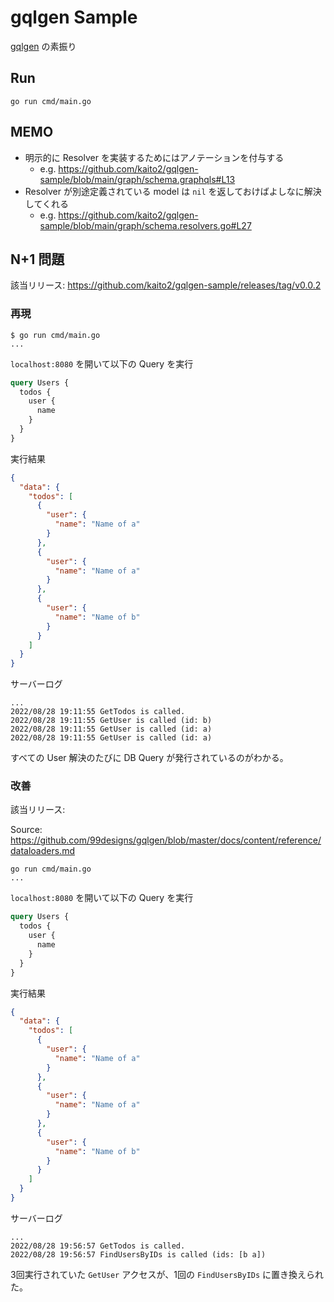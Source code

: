 # gqlgen Sample

[gqlgen](https://gqlgen.com/) の素振り

## Run

```
go run cmd/main.go
```

## MEMO

- 明示的に Resolver を実装するためにはアノテーションを付与する
  - e.g. https://github.com/kaito2/gqlgen-sample/blob/main/graph/schema.graphqls#L13
- Resolver が別途定義されている model は `nil` を返しておけばよしなに解決してくれる
  - e.g. https://github.com/kaito2/gqlgen-sample/blob/main/graph/schema.resolvers.go#L27

## N+1 問題

該当リリース: https://github.com/kaito2/gqlgen-sample/releases/tag/v0.0.2

### 再現

```
$ go run cmd/main.go
...
```

`localhost:8080` を開いて以下の Query を実行

```graphql
query Users {
  todos {
    user {
      name
    }
  }
}
```

実行結果

```json
{
  "data": {
    "todos": [
      {
        "user": {
          "name": "Name of a"
        }
      },
      {
        "user": {
          "name": "Name of a"
        }
      },
      {
        "user": {
          "name": "Name of b"
        }
      }
    ]
  }
}
```

サーバーログ

```
...
2022/08/28 19:11:55 GetTodos is called.
2022/08/28 19:11:55 GetUser is called (id: b)
2022/08/28 19:11:55 GetUser is called (id: a)
2022/08/28 19:11:55 GetUser is called (id: a)
```

すべての User 解決のたびに DB Query が発行されているのがわかる。

### 改善

該当リリース: 

Source: https://github.com/99designs/gqlgen/blob/master/docs/content/reference/dataloaders.md

```
go run cmd/main.go
...
```

`localhost:8080` を開いて以下の Query を実行

```graphql
query Users {
  todos {
    user {
      name
    }
  }
}
```

実行結果

```json
{
  "data": {
    "todos": [
      {
        "user": {
          "name": "Name of a"
        }
      },
      {
        "user": {
          "name": "Name of a"
        }
      },
      {
        "user": {
          "name": "Name of b"
        }
      }
    ]
  }
}
```

サーバーログ

```
...
2022/08/28 19:56:57 GetTodos is called.
2022/08/28 19:56:57 FindUsersByIDs is called (ids: [b a])
```

3回実行されていた `GetUser` アクセスが、1回の `FindUsersByIDs` に置き換えられた。
